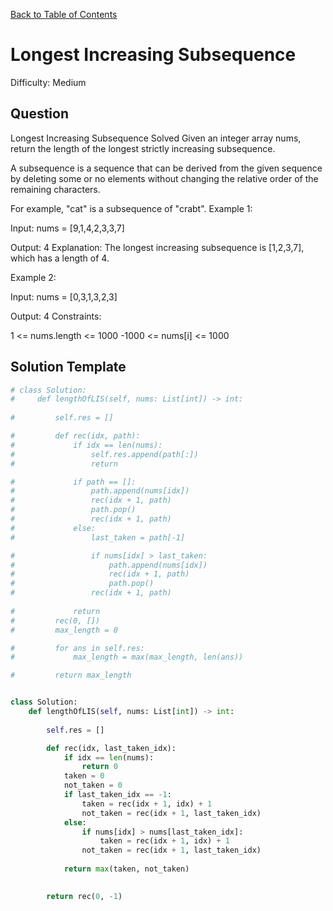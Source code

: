 [Back to Table of Contents](../README.md)

# Longest Increasing Subsequence
Difficulty: Medium

## Question
Longest Increasing Subsequence
Solved 
Given an integer array nums, return the length of the longest strictly increasing subsequence.

A subsequence is a sequence that can be derived from the given sequence by deleting some or no elements without changing the relative order of the remaining characters.

For example, "cat" is a subsequence of "crabt".
Example 1:

Input: nums = [9,1,4,2,3,3,7]

Output: 4
Explanation: The longest increasing subsequence is [1,2,3,7], which has a length of 4.

Example 2:

Input: nums = [0,3,1,3,2,3]

Output: 4
Constraints:

1 <= nums.length <= 1000
-1000 <= nums[i] <= 1000

## Solution Template
```python
# class Solution:
#     def lengthOfLIS(self, nums: List[int]) -> int:
        
#         self.res = []

#         def rec(idx, path):
#             if idx == len(nums):
#                 self.res.append(path[:])
#                 return

#             if path == []:
#                 path.append(nums[idx])
#                 rec(idx + 1, path)
#                 path.pop()
#                 rec(idx + 1, path)
#             else:
#                 last_taken = path[-1]

#                 if nums[idx] > last_taken:
#                     path.append(nums[idx])
#                     rec(idx + 1, path)
#                     path.pop()
#                 rec(idx + 1, path)
            
#             return
#         rec(0, [])
#         max_length = 0

#         for ans in self.res:
#             max_length = max(max_length, len(ans))

#         return max_length


class Solution:
    def lengthOfLIS(self, nums: List[int]) -> int:
        
        self.res = []

        def rec(idx, last_taken_idx):
            if idx == len(nums):
                return 0
            taken = 0
            not_taken = 0
            if last_taken_idx == -1:
                taken = rec(idx + 1, idx) + 1
                not_taken = rec(idx + 1, last_taken_idx)
            else:
                if nums[idx] > nums[last_taken_idx]:
                    taken = rec(idx + 1, idx) + 1
                not_taken = rec(idx + 1, last_taken_idx)
            
            return max(taken, not_taken)
        

        return rec(0, -1)
```
